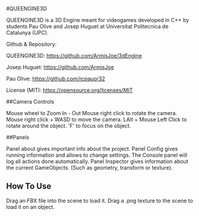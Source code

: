 ﻿#QUEENGINE3D

QUEENGINE3D is a 3D Engine meant for videogames developed in C++ by students Pau Olive and Josep Huguet at Universitat Politecnica de Catalunya (UPC).

Github & Repository:

QUEENGINE3D: https://github.com/ArmisJoe/3dEngine

Josep Huguet: https://github.com/ArmisJoe

Pau Olive: https://github.com/rcpauor32

License (MIT): https://opensource.org/licenses/MIT

##Camera Controls

Mouse wheel to Zoom In - Out
Mouse right click to rotate the camera.
Mouse right click + WASD to move the camera.
LAlt + Mouse Left Click to rotate around the object.
'F' to focus on the object.

##Panels

Panel about gives important info about the project.
Panel Config gives running information and allows to change settings.
The Console panel will log all actions done automatically.
Panel Inspector gives information about the current GameObjects. (Such as geometry, transform or texture).

## How To Use

Drag an FBX file into the scene to load it.
Drag a .png texture to the scene to load it on an object.


